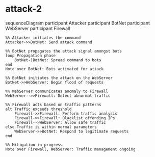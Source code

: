 # attack-2

sequenceDiagram
    participant Attacker
    participant BotNet
    participant WebServer
    participant Firewall
    
    %% Attacker initiates the command
    Attacker->>BotNet: Send attack command
    
    %% BotNet propagates the attack signal amongst bots
    loop Propagation phase
        BotNet-)BotNet: Spread command to bots
    end
    Note over BotNet: Bots activated for attack

    %% BotNet initiates the attack on the WebServer
    BotNet->>WebServer: Begin flood of requests

    %% WebServer communicates anomaly to Firewall
    WebServer-->>Firewall: Detect abnormal traffic

    %% Firewall acts based on traffic patterns
    alt Traffic exceeds threshold
        Firewall->>Firewall: Perform traffic analysis
        Firewall->>Firewall: Blacklist offending IPs
        Firewall-->WebServer: Allow safe traffic
    else Traffic is within normal parameters
        WebServer->>BotNet: Respond to legitimate requests
    end

    %% Mitigation in progress
    Note over Firewall, WebServer: Traffic management ongoing
